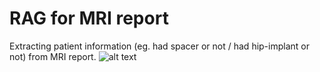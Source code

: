 # RAG for MRI report
Extracting patient information (eg. had spacer or not / had hip-implant or not) from MRI report.
![alt text](https://github.com/ESONG1999/MRIReport_RAG/tree/main/RAG.png?raw=true)
